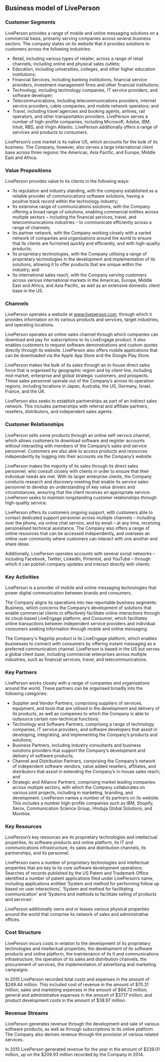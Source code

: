 Business model of LivePerson
----------------------------

 ### Customer Segments

 LivePerson provides a range of mobile and online messaging solutions on a commercial basis, primarily serving companies across several business sectors. The company states on its website that it provides solutions to customers across the following industries:

  * Retail, including various types of retailer, across a range of retail channels, including online and physical sales outlets;
 * Education, including universities, colleges, and other higher education institutions;
 * Financial Services, including banking institutions, financial service providers, investment management firms and other financial institutions;
 * Technology, including technology companies, IT service providers, and software developer;
 * Telecommunications, including telecommunications providers, internet service providers, cable companies, and mobile network operators; and
 * Travel, including travel agencies and booking agents, airlines, rail operators, and other transportation providers.
  LivePerson serves a number of high-profile companies, including Microsoft, Adobe, IBM, Intuit, RBS, and Virgin Atlantic. LivePerson additionally offers a range of services and products to consumers.

 LivePerson’s core market is its native US, which accounts for the bulk of its business. The Company, however, also serves a large international client base across three regions: the Americas, Asia Pacific, and Europe, Middle East and Africa.

 ### Value Propositions

 LivePerson provides value to its clients in the following ways:

  * Its reputation and industry standing, with the company established as a reliable provider of communications software solutions, having a positive track record within the technology industry;
 * Its extensive range of communications solutions, with the Company offering a broad range of solutions, enabling commercial entities across multiple sectors – including the financial services, travel, and telecommunications industries – to communicate efficiently across a range of channels;
 * Its partner network, with the Company working closely with a varied network of companies and organisations around the world to ensure that its clients are furnished quickly and efficiently, and with high-quality products;
 * Its proprietary technologies, with the Company utilising a range of proprietary technologies in the development and implementation of its solutions, allowing it to offer products that are unique within the industry; and
 * Its international sales reach, with the Company serving customers across various international markets in the Americas, Europe, Middle East and Africa, and Asia Pacific, as well as an extensive domestic client base in the US.
  ### Channels

 LivePerson operates a website at www.liveperson.com, through which it provides information on its various products and services, target industries, and operating locations.

 LivePerson operates an online sales channel through which companies can download and pay for subscriptions to its LiveEngage product. It also enables customers to request software demonstrations and custom quotes directly through its website. LivePerson also offers mobile applications that can be downloaded via the Apple App Store and the Google Play Store.

 LivePerson makes the bulk of its sales through an in-house direct sales force that is organised by geographic region and by client line, including mid-market, enterprise and global strategic customers, and prospects. These sales personnel operate out of the Company’s across its operation regions, including locations in Japan, Australia, the US, Germany, Israel, France, and the UK.

 LivePerson also seeks to establish partnerships as part of an indirect sales network. This includes partnerships with referral and affiliate partners, resellers, distributors, and independent sales agents.

 ### Customer Relationships

 LivePerson sells some products through an online self-service channel, which allows customers to download software and register accounts without interacting with members of the Company’s sales and service personnel. Customers are also able to access products and resources independently by logging into their accounts via the Company’s website.

 LivePerson makes the majority of its sales through its direct sales personnel, who consult closely with clients in order to ensure that their individual needs are met. With its larger enterprise clients, the Company conducts research and discovery meeting that enable its service sales personnel to develop an understanding of key value drivers and circumstances, ensuring that the client receives an appropriate service. LivePerson seeks to maintain longstanding customer relationships through high-quality service.

 LivePerson offers its customers ongoing support, with customers able to contact dedicated support personnel across multiple channels – including over the phone, via online chat service, and by email – at any time, receiving personalised technical assistance. The Company also offers a range of online resources that can be accessed independently, and oversees an online user community where customers can interact with one another and share ideas.

 Additionally, LivePerson operates accounts with several social networks – including Facebook, Twitter, LinkedIn, Pinterest, and YouTube – through which it can publish company updates and interact directly with clients.

 ### Key Activities

 LivePerson is a provider of mobile and online messaging technologies that power digital communication between brands and consumers.

 The Company aligns its operations into two reportable business segments: Business, which concerns the Company’s development of solutions that enable commercial clients to effectively facilitate online interactions through its cloud-based LiveEngage platform; and Consumer, which facilitates online transactions between independent service providers and individual consumers seeking information through mobile and online messaging.

 The Company's flagship product is its LiveEngage platform, which enables businesses to connect with consumers by offering instant messaging as a preferred communication channel. LivePerson is based in the US but serves a global client base, including commercial enterprises across multiple industries, such as financial services, travel, and telecommunications.

 ### Key Partners

 LivePerson works closely with a range of companies and organisations around the world. These partners can be organised broadly into the following categories:

  * Supplier and Vendor Partners, comprising suppliers of services, equipment, and tools that are utilised in the development and delivery of its products, as well as companies to which the Company is able to outsource certain non-technical functions;
 * Technology and Software Partners, comprising a range of technology companies, IT service providers, and software developers that assist in developing, integrating, and implementing the Company’s products and solutions;
 * Business Partners, including industry consultants and business solutions providers that support the Company’s development and delivery of software products;
 * Channel and Distribution Partners, comprising the Company’s network of independent software vendors, value added resellers, affiliates, and distributors that assist in extending the Company’s in-house sales reach; and
 * Strategic and Alliance Partners, comprising market leading companies across multiple sectors, with which the Company collaborates on various joint projects, including in marketing, branding, and development.
  LivePerson names a number of its partners on its website. This includes a number high-profile companies such as IBM, Shopify, Xerox, Communication Science Group, Hinduja Global Solutions, and Monitise.

 ### Key Resources

 LivePerson’s key resources are its proprietary technologies and intellectual properties, its software products and online platform, its IT and communications infrastructure, its sales and distribution channels, its partnerships, and its personnel.

 LivePerson owns a number of proprietary technologies and intellectual properties that are key to its core software development operations. Searches of records published by the US Patent and Trademark Office identified a number of patent applications filed under LivePerson’s name, including applications entitled ‘System and method for performing follow up based on user interactions’, ‘System and method for facilitating communication’ and ‘Systems and methods to facilitate selling of products and services’.

 LivePerson additionally owns and or leases various physical properties around the world that comprise its network of sales and administrative offices.

 ### Cost Structure

 LivePerson incurs costs in relation to the development of its proprietary technologies and intellectual properties, the development of its software products and online platform, the maintenance of its It and communications infrastructure, the operation of its sales and distribution channels, the procurement of services, the implementation of advertising and marketing campaigns.

 In 2015 LivePerson recorded total costs and expenses in the amount of $249.44 million. This included cost of revenue in the amount of $70.31 million, sales and marketing expenses in the amount of $94.73 million, general and administrative expenses in the amount of $37.17 million, and product development costs in the amount of $38.97 million.

 ### Revenue Streams

 LivePerson generates revenue through the development and sale of various software products, as well as through subscriptions to its online platform. The Company also derives revenue through the provision of various related services.

 In 2015 LivePerson generated revenue for the year in the amount of $239.01 million, up on the $209.93 million recorded by the Company in 2014.